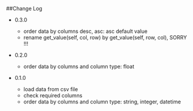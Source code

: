 ##Change Log

* 0.3.0
    * order data by columns desc, asc: asc default value
    * rename get_value(self, col, row) by get_value(self, row, col), SORRY !!!
    
* 0.2.0
    * order data by columns and column type: float
    
* 0.1.0
    * load data from csv file
    * check required columns
    * order data by columns and column type: string, integer, datetime
